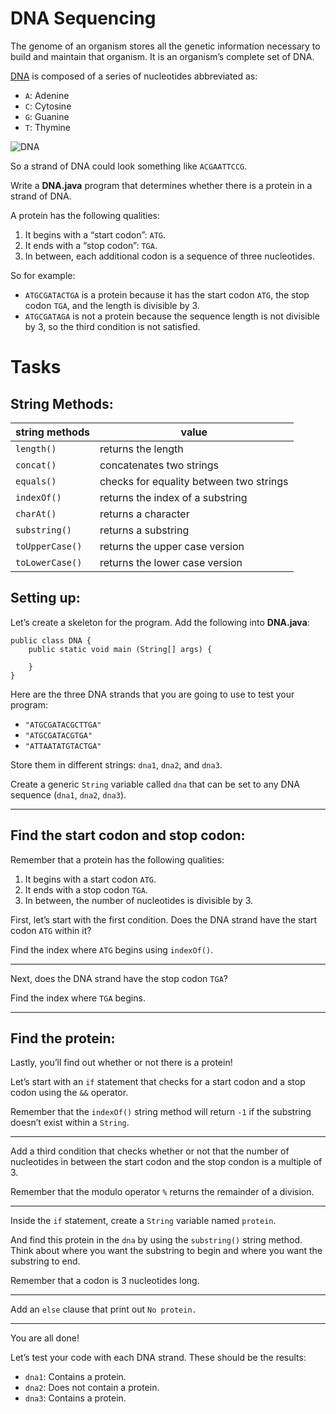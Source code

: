 # DNA Sequencing

The genome of an organism stores all the genetic information necessary to build and maintain that organism. It is an organism’s complete set of DNA.

[DNA](https://en.wikipedia.org/wiki/DNA) is composed of a series of nucleotides abbreviated as:

-   `A`: Adenine
-   `C`: Cytosine
-   `G`: Guanine
-   `T`: Thymine

![DNA](https://content.codecademy.com/courses/learn-java/string-methods/dna.png)


So a strand of DNA could look something like `ACGAATTCCG`.

Write a **DNA.java** program that determines whether there is a protein in a strand of DNA.

A protein has the following qualities:

1.  It begins with a “start codon”: `ATG`.
2.  It ends with a “stop codon”: `TGA`.
3.  In between, each additional codon is a sequence of three nucleotides.

So for example:

-   `ATGCGATACTGA` is a protein because it has the start codon `ATG`, the stop codon `TGA`, and the length is divisible by 3.
-   `ATGCGATAGA` is not a protein because the sequence length is not divisible by 3, so the third condition is not satisfied.


# Tasks

## String Methods:

string methods | value
--- | ---
`length()` | returns the length
`concat()` | concatenates two strings
`equals()` | checks for equality between two strings
`indexOf()` | returns the index of a substring
`charAt()` | returns a character
`substring()` | returns a substring
`toUpperCase()` | returns the upper case version
`toLowerCase()` | returns the lower case version

## Setting up:

Let’s create a skeleton for the program. Add the following into **DNA.java**:

```
public class DNA {
	public static void main (String[] args) {
	
	}
}
```

Here are the three DNA strands that you are going to use to test your program:

-   `"ATGCGATACGCTTGA"`
-   `"ATGCGATACGTGA"`
-   `"ATTAATATGTACTGA"`

Store them in different strings: `dna1`, `dna2`, and `dna3`.

Create a generic `String` variable called `dna` that can be set to any DNA sequence (`dna1`, `dna2`, `dna3`).

---

## Find the start codon and stop codon:

Remember that a protein has the following qualities:

1.  It begins with a start codon `ATG`.
2.  It ends with a stop codon `TGA`.
3.  In between, the number of nucleotides is divisible by 3.

First, let’s start with the first condition. Does the DNA strand have the start codon `ATG` within it?

Find the index where `ATG` begins using `indexOf()`.

---

Next, does the DNA strand have the stop codon `TGA`?

Find the index where `TGA` begins.

---

## Find the protein:

Lastly, you’ll find out whether or not there is a protein!

Let’s start with an `if` statement that checks for a start codon and a stop codon using the `&&` operator.

Remember that the `indexOf()` string method will return `-1` if the substring doesn’t exist within a `String`.

---

Add a third condition that checks whether or not that the number of nucleotides in between the start codon and the stop condon is a multiple of 3.

Remember that the modulo operator `%` returns the remainder of a division.

---

Inside the `if` statement, create a `String` variable named `protein`.

And find this protein in the `dna` by using the `substring()` string method. Think about where you want the substring to begin and where you want the substring to end.

Remember that a codon is 3 nucleotides long.

---

Add an `else` clause that print out `No protein.`

---

You are all done!

Let’s test your code with each DNA strand. These should be the results:

-   `dna1`: Contains a protein.
-   `dna2`: Does not contain a protein.
-   `dna3`: Contains a protein.

